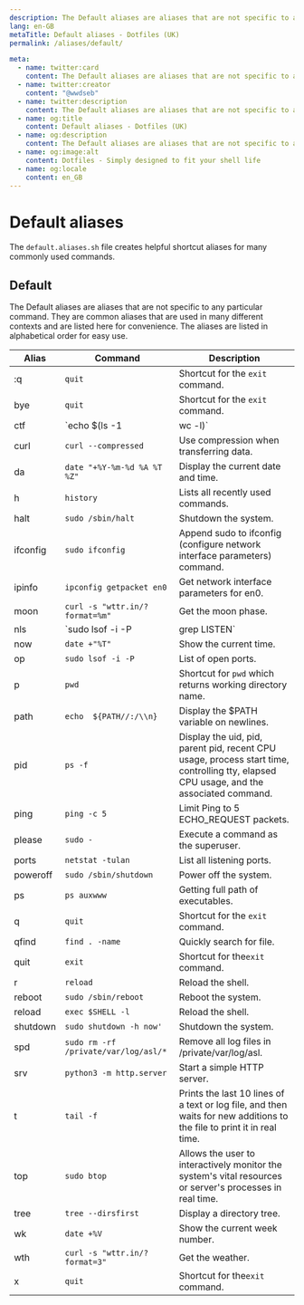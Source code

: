 ```yaml
---
description: The Default aliases are aliases that are not specific to any particular command. They are common aliases that are used in many different contexts and are listed here for convenience.
lang: en-GB
metaTitle: Default aliases - Dotfiles (UK)
permalink: /aliases/default/

meta:
  - name: twitter:card
    content: The Default aliases are aliases that are not specific to any particular command. They are common aliases that are used in many different contexts and are listed here for convenience.
  - name: twitter:creator
    content: "@wwdseb"
  - name: twitter:description
    content: The Default aliases are aliases that are not specific to any particular command. They are common aliases that are used in many different contexts and are listed here for convenience.
  - name: og:title
    content: Default aliases - Dotfiles (UK)
  - name: og:description
    content: The Default aliases are aliases that are not specific to any particular command. They are common aliases that are used in many different contexts and are listed here for convenience.
  - name: og:image:alt
    content: Dotfiles - Simply designed to fit your shell life
  - name: og:locale
    content: en_GB
---
```


# Default aliases

The `default.aliases.sh` file creates helpful shortcut aliases for many commonly
used commands.

## Default

The Default aliases are aliases that are not specific to any particular command.
They are common aliases that are used in many different contexts and are listed
here for convenience. The aliases are listed in alphabetical order for easy use.

| Alias | Command | Description |
| ----- | ----- | ----- |
| :q    | `quit` | Shortcut for the `exit` command. |
| bye   | `quit` | Shortcut for the `exit` command. |
| ctf   | `echo $(ls -1 | wc -l)` | Count the number of files in the current directory. |
| curl  | `curl --compressed` | Use compression when transferring data. |
| da    | `date "+%Y-%m-%d %A %T %Z"` | Display the current date and time. |
| h     | `history` | Lists all recently used commands. |
| halt  | `sudo /sbin/halt` | Shutdown the system. |
| ifconfig | `sudo ifconfig` | Append sudo to ifconfig (configure network interface parameters) command. |
| ipinfo | `ipconfig getpacket en0` | Get network interface parameters for en0. |
| moon  | `curl -s "wttr.in/?format=%m"` | Get the moon phase. |
| nls   | `sudo lsof -i -P | grep LISTEN` | how only active network listeners. |
| now   | `date +"%T"` | Show the current time. |
| op    | `sudo lsof -i -P` | List of open ports. |
| p     | `pwd` | Shortcut for `pwd` which returns working directory name. |
| path  | `echo  ${PATH//:/\\n}` | Display the $PATH variable on newlines. |
| pid   | `ps -f` | Display the uid, pid, parent pid, recent CPU usage, process start time, controlling tty, elapsed CPU usage, and the associated command. |
| ping  | `ping -c 5` | Limit Ping to 5 ECHO_REQUEST packets. |
| please | `sudo -` | Execute a command as the superuser. |
| ports | `netstat -tulan` | List all listening ports. |
| poweroff | `sudo /sbin/shutdown` | Power off the system. |
| ps | `ps auxwww` | Getting full path of executables. |
| q | `quit` | Shortcut for the `exit` command. |
| qfind | `find . -name` | Quickly search for file. |
| quit | `exit` | Shortcut for the`exit` command. |
| r | `reload` | Reload the shell. |
| reboot | `sudo /sbin/reboot` | Reboot the system. |
| reload | `exec $SHELL -l` | Reload the shell. |
| shutdown | `sudo shutdown -h now'` | Shutdown the system. |
| spd | `sudo rm -rf /private/var/log/asl/*` | Remove all log files in /private/var/log/asl. |
| srv | `python3 -m http.server` | Start a simple HTTP server. |
| t | `tail -f` | Prints the last 10 lines of a text or log file, and then waits for new additions to the file to print it in real time. |
| top | `sudo btop` | Allows the user to interactively monitor the system's vital resources or server's processes in real time. |
| tree | `tree --dirsfirst` | Display a directory tree. |
| wk | `date +%V` | Show the current week number. |
| wth | `curl -s "wttr.in/?format=3"` | Get the weather. |
| x | `quit` | Shortcut for the`exit` command. |
